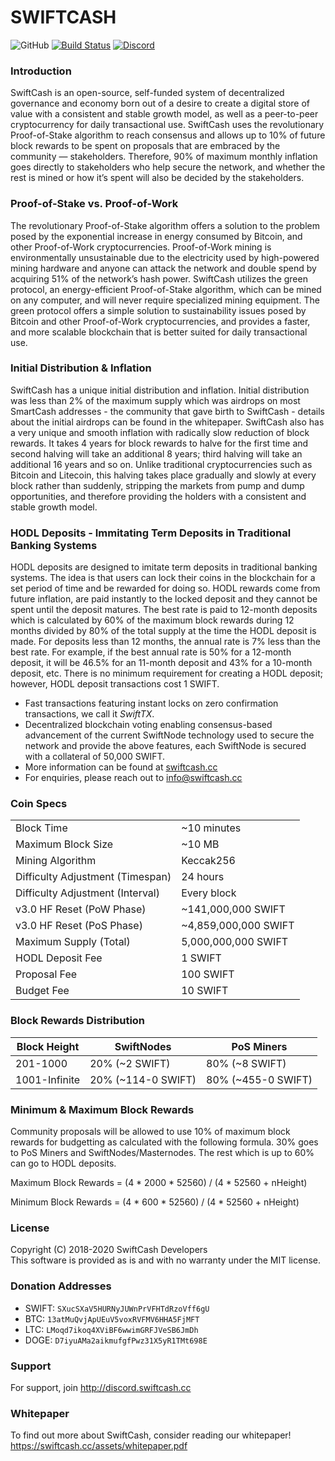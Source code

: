 SWIFTCASH
=================================================
![GitHub](https://img.shields.io/github/license/mashape/apistatus.svg) [![Build Status](https://travis-ci.org/swiftcashproject/swiftcash.svg?branch=master)](https://travis-ci.org/swiftcashproject/swiftcash) [![Discord](https://img.shields.io/discord/488436992032636929.svg)](https://discord.me/swiftcash)

### Introduction
SwiftCash is an open-source, self-funded system of decentralized governance and economy born out of a desire to create a digital store of value with a consistent and stable growth model, as well as a peer-to-peer cryptocurrency for daily transactional use. SwiftCash uses the revolutionary Proof-of-Stake algorithm to reach consensus and allows up to 10% of future block rewards to be spent on proposals that are embraced by the community — stakeholders. Therefore, 90% of maximum monthly inflation goes directly to stakeholders who help secure the network, and whether the rest is mined or how it’s spent will also be decided by the stakeholders.

### Proof-of-Stake vs. Proof-of-Work
The revolutionary Proof-of-Stake algorithm offers a solution to the problem posed by the exponential increase in energy consumed by Bitcoin, and other Proof-of-Work cryptocurrencies. Proof-of-Work mining is environmentally unsustainable due to the electricity used by high-powered mining hardware and anyone can attack the network and double spend by acquiring 51% of the network’s hash power. SwiftCash utilizes the green protocol, an energy-efficient Proof-of-Stake algorithm, which can be mined on any computer, and will never require specialized mining equipment. The green protocol offers a simple solution to sustainability issues posed by Bitcoin and other Proof-of-Work cryptocurrencies, and provides a faster, and more scalable blockchain that is better suited for daily transactional use.

### Initial Distribution & Inflation
SwiftCash has a unique initial distribution and inflation. Initial distribution was less than 2% of the maximum supply which was airdrops on most SmartCash addresses - the community that gave birth to SwiftCash - details about the initial airdrops can be found in the whitepaper. SwiftCash also has a very unique and smooth inflation with radically slow reduction of block rewards. It takes 4 years for block rewards to halve for the first time and second halving will take an additional 8 years; third halving will take an additional 16 years and so on. Unlike traditional cryptocurrencies such as Bitcoin and Litecoin, this halving takes place gradually and slowly at every block rather than suddenly, stripping the markets from pump and dump opportunities, and therefore providing the holders with a consistent and stable growth model.

### HODL Deposits - Immitating Term Deposits in Traditional Banking Systems
HODL deposits are designed to imitate term deposits in traditional banking systems. The idea is that users can lock their coins in the blockchain for a set period of time and be rewarded for doing so. HODL rewards come from future inflation, are paid instantly to the locked deposit and they cannot be spent until the deposit matures. The best rate is paid to 12-month deposits which is calculated by 60% of the maximum block rewards during 12 months divided by 80% of the total supply at the time the HODL deposit is made. For deposits less than 12 months, the annual rate is 7% less than the best rate. For example, if the best annual rate is 50% for a 12-month deposit, it will be 46.5% for an 11-month deposit and 43% for a 10-month deposit, etc. There is no minimum requirement for creating a HODL deposit; however, HODL deposit transactions cost 1 SWIFT.

- Fast transactions featuring instant locks on zero confirmation transactions, we call it _SwiftTX_.
- Decentralized blockchain voting enabling consensus-based advancement of the current SwiftNode
  technology used to secure the network and provide the above features, each SwiftNode is secured
  with a collateral of 50,000 SWIFT.
- More information can be found at [swiftcash.cc](http://www.swiftcash.cc)
- For enquiries, please reach out to info@swiftcash.cc

### Coin Specs
|                                  |                       |
|----------------------------------|-----------------------|
| Block Time                       | ~10 minutes           |
| Maximum Block Size               | ~10 MB                |
| Mining Algorithm                 | Keccak256             |
| Difficulty Adjustment (Timespan) | 24 hours              |
| Difficulty Adjustment (Interval) | Every block           |
| v3.0 HF Reset (PoW Phase)        | ~141,000,000 SWIFT    |
| v3.0 HF Reset (PoS Phase)        | ~4,859,000,000 SWIFT  |
| Maximum Supply (Total)           | 5,000,000,000 SWIFT   |
| HODL Deposit Fee                 | 1 SWIFT               |
| Proposal Fee                     | 100 SWIFT             |
| Budget Fee                       | 10 SWIFT              |

### Block Rewards Distribution

| **Block Height** | **SwiftNodes**     | **PoS Miners**     |
|------------------|--------------------|--------------------|
| 201-1000         | 20% (~2 SWIFT)     | 80% (~8 SWIFT)     | 
| 1001-Infinite    | 20% (~114-0 SWIFT) | 80% (~455-0 SWIFT) |

### Minimum & Maximum Block Rewards

Community proposals will be allowed to use 10% of maximum block rewards for budgetting as calculated with the following formula. 30% goes to PoS Miners and SwiftNodes/Masternodes. The rest which is up to 60% can go to HODL deposits.

Maximum Block Rewards = (4 * 2000 * 52560) / (4 * 52560 + nHeight)

Minimum Block Rewards = (4 * 600 * 52560) / (4 * 52560 + nHeight)

### License
Copyright (C) 2018-2020 SwiftCash Developers <br />
This software is provided as is and with no warranty under the MIT license.

### Donation Addresses
* SWIFT: `SXucSXaV5HURNyJUWnPrVFHTdRzoVff6gU`
* BTC: `13atMuQvjApUEuV5voxRVFMV6HHA5FjMFT`
* LTC: `LMoqd7ikoq4XViBF6wwimGRFJVeSB6JmDh`
* DOGE: `D7iyuAMa2aikmufgfPwz31X5yR1TMt698E`

### Support
For support, join http://discord.swiftcash.cc

### Whitepaper
To find out more about SwiftCash, consider reading our whitepaper!
https://swiftcash.cc/assets/whitepaper.pdf
